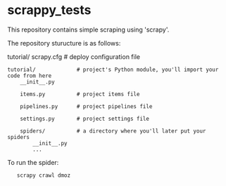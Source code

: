 # scrappy_tests

This repository contains simple scraping using 'scrapy'.

The repository sturucture is as follows:

tutorial/
    scrapy.cfg            # deploy configuration file

    tutorial/             # project's Python module, you'll import your code from here
        __init__.py

        items.py          # project items file

        pipelines.py      # project pipelines file

        settings.py       # project settings file

        spiders/          # a directory where you'll later put your spiders
            __init__.py
            ...






To run the spider:
       
       
       scrapy crawl dmoz
